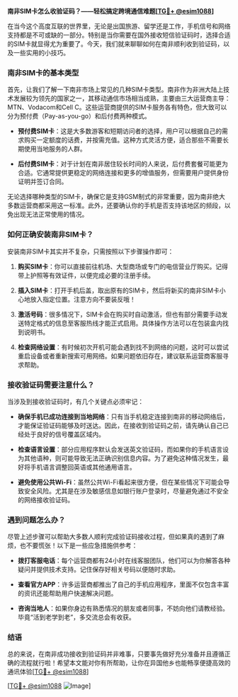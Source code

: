 **南非SIM卡怎么收验证码？——轻松搞定跨境通信难题[[TG💪+ @esim1088](https://t.me/s/esim1088)]**

在当今这个高度互联的世界里，无论是出国旅游、留学还是工作，手机信号和网络支持都是不可或缺的一部分。特别是当你需要在国外接收短信验证码时，选择合适的SIM卡就显得尤为重要了。今天，我们就来聊聊如何在南非顺利收到验证码，以及一些实用的小技巧。

### 南非SIM卡的基本类型

首先，让我们了解一下南非市场上常见的几种SIM卡类型。南非作为非洲大陆上技术发展较为领先的国家之一，其移动通信市场相当成熟，主要由三大运营商主导：MTN、Vodacom和Cell C。这些运营商提供的SIM卡服务各有特色，但大致可以分为预付费（Pay-as-you-go）和后付费两种模式。

- **预付费SIM卡**：这是大多数游客和短期访问者的选择，用户可以根据自己的需求购买一定额度的话费，并按需充值。这种方式灵活方便，适合那些不需要长期使用当地服务的人群。
  
- **后付费SIM卡**：对于计划在南非居住较长时间的人来说，后付费套餐可能更为合适。它通常提供更稳定的网络连接和更多的增值服务，但需要用户提供身份证明并签订合同。

无论选择哪种类型的SIM卡，确保它是支持GSM制式的非常重要，因为南非绝大多数运营商都采用这一标准。此外，还要确认你的手机是否支持该地区的频段，以免出现无法正常使用的情况。

### 如何正确安装南非SIM卡？

安装南非SIM卡其实并不复杂，只需按照以下步骤操作即可：

1. **购买SIM卡**：你可以直接前往机场、大型商场或专门的电信营业厅购买。记得带上护照等有效证件，以便完成必要的注册手续。
   
2. **插入SIM卡**：打开手机后盖，取出原有的SIM卡，然后将新买的南非SIM卡小心地放入指定位置。注意方向不要装反哦！

3. **激活号码**：很多情况下，SIM卡会在购买时自动激活，但也有部分需要手动发送特定格式的信息至客服热线才能正式启用。具体操作方法可以在包装盒内找到说明书。

4. **检查网络设置**：有时候初次开机可能会遇到找不到网络的问题，这时可以尝试重启设备或者重新搜索可用网络。如果问题依旧存在，建议联系运营商客服寻求帮助。

### 接收验证码需要注意什么？

当涉及到接收验证码时，有几个关键点必须牢记：

- **确保手机已成功连接到当地网络**：只有当手机稳定连接到南非的移动网络后，才能保证验证码能够及时送达。因此，在接收到验证码之前，请先确认自己已经处于良好的信号覆盖区域内。

- **检查语言设置**：部分应用程序默认会发送英文验证码，而如果你的手机语言设为其他语种，则可能导致无法正确识别信息内容。为了避免这种情况发生，最好将手机语言调整回英语或其他通用语言。

- **避免使用公共Wi-Fi**：虽然公共Wi-Fi看起来很方便，但在某些情况下可能会导致安全风险。尤其是在涉及敏感信息如银行账户登录时，尽量避免通过不安全的网络接收验证码。

### 遇到问题怎么办？

尽管上述步骤可以帮助大多数人顺利完成验证码接收过程，但如果真的遇到了麻烦，也不要慌张！以下是一些应急措施供参考：

- **拨打客服电话**：每个运营商都有24小时在线客服团队，他们可以为你解答各种疑问并提供技术支持。记住保存好相关号码以便随时求助。

- **查看官方APP**：许多运营商都推出了自己的手机应用程序，里面不仅包含丰富的资讯还能帮助用户快速解决问题。

- **咨询当地人**：如果你身边有熟悉情况的朋友或者同事，不妨向他们请教经验。毕竟“活到老学到老”，多交流总会有收获。

### 结语

总的来说，在南非成功接收到验证码并非难事，只要事先做好充分准备并且遵循正确的流程就行啦！希望本文能对你有所帮助，让你在异国他乡也能畅享便捷高效的通讯体验[[TG💪+ @esim1088](https://t.me/s/esim1088)] 

[[TG💪+ @esim1088](https://t.me/s/esim1088) ![Image](https://i.postimg.cc/4NQfJmqS/Snipaste-2025-05-13-00-14-12.png)]